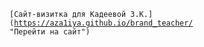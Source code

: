 <code>[Сайт-визитка для Кадеевой З.К.] (https://aza1iya.github.io/brand_teacher/ "Перейти на сайт")</code>
